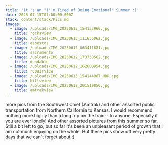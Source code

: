 ```yaml
---
title: 'It''s an "I''m Tired of Being Emotional" Summer :)'
date: 2025-07-15T07:00:00.000Z
stack: content/stack/Pics.md
images:
  - image: /uploads/IMG_20250613_154133966.jpg
    title: rocksview
  - image: /uploads/IMG_20250613_111636062.jpg
    title: asbestos
  - image: /uploads/IMG_20250612_063411881.jpg
    title: sacramento
  - image: /uploads/IMG_20250612_173730562.jpg
    title: dpndable
  - image: /uploads/IMG_20250612_162600954.jpg
    title: repairview
  - image: /uploads/IMG_20250613_154144987_HDR.jpg
    title: hillsview
  - image: /uploads/IMG_20250612_201519856.jpg
    title: amtrakview
---
```


more pics from the Southwest Chief (Amtrak) and other assorted public transportation from Northern California to Kansas. I would recommend nothing more highly than a long trip on the train-- to anyone. Especially if you are ever lonely! And other assorted pictures from this summer so far. Still a bit left to go, but so far it's been an unpleasant period of growth that I am not much enjoying on the whole. But these pics show off very pretty days that we can't forget about :)

